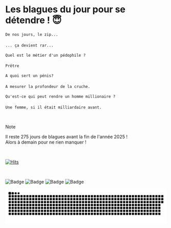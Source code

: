 
<h1>Les blagues du jour pour se détendre ! 😇</h1>

```diff
De nos jours, le zip...

... ça devient rar...
```

```diff
Quel est le métier d'un pédophile ?

Prêtre
```

```diff
A quoi sert un pénis?

A mesurer la profondeur de la cruche.
```

```diff
Qu'est-ce qui peut rendre un homme millionaire ?

Une femme, si il était milliardaire avant.
```

<br/>

> [!NOTE]
> Il reste 275 jours de blagues avant la fin de l'année 2025 ! <br/>
> Alors à demain pour ne rien manquer !

<br/>


[![Hits](https://hits.seeyoufarm.com/api/count/incr/badge.svg?url=https%3A%2F%2Fgithub.com%2FClems02%2Fhit-counter&count_bg=%23003E80&title_bg=%235C9FE1&icon=powershell.svg&icon_color=%23FFFFFF&title=Visite&edge_flat=false)](https://hits.seeyoufarm.com)


<br/>


![Badge](https://img.shields.io/badge/Last%20updated%20on-white?style=for-the-badge&logo=clockify)   ![Badge](https://img.shields.io/badge/01/04-white?style=for-the-badge) ![Badge](https://img.shields.io/badge/at-white?style=for-the-badge) ![Badge](https://img.shields.io/badge/03:28-white?style=for-the-badge)


<p align="center">
 <img width="1000" src="assets/github-snake.svg" alt="snake"/>
</p>
